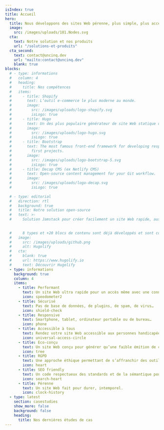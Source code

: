 ```yaml
---
isIndex: true
title: Accueil
hero:
  title: Nous développons des sites Web pérenne, plus simple, plus accessible à tous et à faible émission de carbone
  image:
    src: /images/uploads/181.Nodes.svg
  cta:
    text: Notre solution et nos produits
    url: "/solutions-et-produits"
  cta_second:
    text: contact@uncinq.dev
    url: "mailto:contact@uncinq.dev"
    blank: true
blocks:
  # - type: informations
  #   column: 4
  #   heading:
  #     title: Nos compétences
  #   items:
  #     - title: Shopify
  #       text: L’outil e-commerce le plus moderne au monde.
  #       image:
  #         src: /images/uploads/logo-shopify.svg
  #         isLogo: true
  #     - title: Hugo
  #       text: Un des plus populaire générateur de site Web statique open-source.
  #       image:
  #         src: /images/uploads/logo-hugo.svg
  #         isLogo: true
  #     - title: Bootstrap
  #       text: The most famous front-end framework for developing responsive and mobile
  #         first projects.
  #       image:
  #         src: /images/uploads/logo-bootstrap-5.svg
  #         isLogo: true
  #     - title: Decap CMS (ex Netlify CMS)
  #       text: Open-source content management for your Git workflow.
  #       image:
  #         src: /images/uploads/logo-decap.svg
  #         isLogo: true
        
  # - type: editorial
  #   direction: rtl
  #   background: true
  #   title: Notre solution open-source
  #   text: >-
  #     Solution Jamstack pour créer facilement un site Web rapide, aussi accessible que possible et à faible émission de carbone. Tout en ayant un espace admin dédié et simplifié.
    
      
  #     8 types et +20 blocs de contenu sont déjà développés et sont conçus de manière atomique pour permettre une personnalisation rapide. 
  #   image:
  #     src: /images/uploads/github.png
  #     alt: Hugolify
  #   cta:
  #     blank: true
  #     url: https://www.hugolify.io
  #     text: Découvrir Hugolify
  - type: informations
    background: true
    column: 4
    items:
      - title: Performant
        text: Un site Web ultra rapide pour un accès même avec une connexion faible.
        icon: speedometer2
      - title: Sécurisé
        text: Pas de base de données, de plugins, de spam, de virus…
        icon: shield-check
      - title: Responsive
        text: Smartphone, tablet, ordinateur portable ou de bureau…
        icon: phone
      - title: Accessible à tous
        text: Rendez votre site Web accessible aux personnes handicapées.
        icon: universal-access-circle
      - title: Eco-conçu
        text: Un site Web conçu pour générer qu’une faible émition de carbone.
        icon: tree
      - title: RGPD
        text: Une approche éthique permettant de s’affranchir des outils Google comme Maps, Fonts ou Analytics.
        icon: heart
      - title: SEO friendly
        text: Un code respectueux des standards et de la sémantique pour un réferencement naturel optimisé.
        icon: search-heart
      - title: Pérenne
        text: Un site Web fait pour durer, intemporel.
        icon: clock-history
  - type: latest
    section: casestudies
    show_more: false
    background: false
    heading: 
      title: Nos dernières études de cas
---
```

